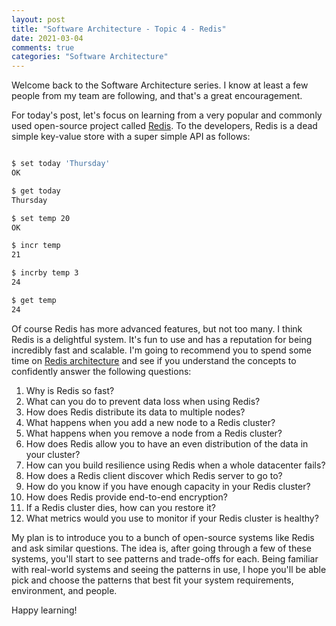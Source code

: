 ```yaml
---
layout: post
title: "Software Architecture - Topic 4 - Redis"
date: 2021-03-04
comments: true
categories: "Software Architecture"
---
```


Welcome back to the Software Architecture series. I know at least a few people from my team are following, and that's a great encouragement.

For today's post, let's focus on learning from a very popular and commonly used open-source project called [Redis](http://redis.io). To the developers, Redis is a
dead simple key-value store with a super simple API as follows:

```bash

$ set today 'Thursday'
OK

$ get today
Thursday

$ set temp 20
OK

$ incr temp
21

$ incrby temp 3
24

$ get temp
24
```

Of course Redis has more advanced features, but not too many. I think Redis is a delightful system. It's fun to use and has a reputation for being incredibly fast and scalable. I'm going to recommend you to spend some time on [Redis architecture](https://docs.redislabs.com/latest/rs/concepts/) and see if you understand the concepts to confidently answer the following questions:

1. Why is Redis so fast?
2. What can you do to prevent data loss when using Redis?
3. How does Redis distribute its data to multiple nodes?
4. What happens when you add a new node to a Redis cluster?
5. What happens when you remove a node from a Redis cluster?
6. How does Redis allow you to have an even distribution of the data in your cluster?
6. How can you build resilience using Redis when a whole datacenter fails?
7. How does a Redis client discover which Redis server to go to?
8. How do you know if you have enough capacity in your Redis cluster?
9. How does Redis provide end-to-end encryption?
10. If a Redis cluster dies, how can you restore it?
11. What metrics would you use to monitor if your Redis cluster is healthy?


My plan is to introduce you to a bunch of open-source systems like Redis and ask similar questions. The idea is, after going through a few of these systems, you'll start to see patterns and trade-offs for each. Being familiar with real-world systems and seeing the patterns in use, I hope you'll be able pick and choose the patterns that best fit your system requirements, environment, and people.

Happy learning!